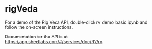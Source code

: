 # rigVeda

For a demo of the Rig Veda API, double-click rv_demo_basic.ipynb and follow the on-screen instructions.

Documentation for the API is at https://app.sheetlabs.com/#/services/doc/RV/rv.
